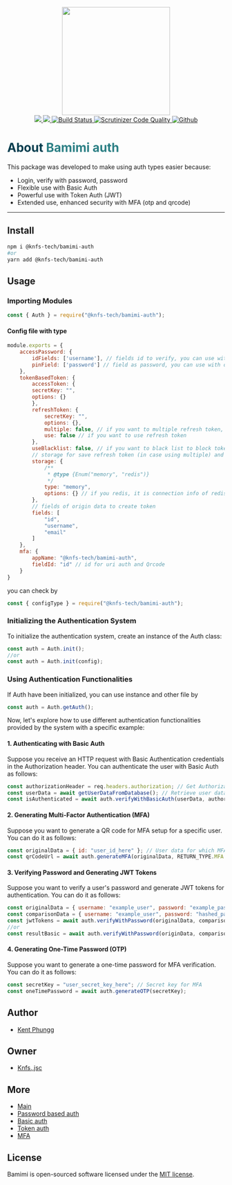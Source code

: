 <p align="center">
  <img width="250" src="https://github.com/knfs-jsc/bamimi-auth/blob/master/docs/images/logo-background.png?raw=true">
  <br>
	<a href="https://app.fossa.com/api/projects/git%2Bgithub.com%2Fknfs-jsc%2Fbamimi-auth.svg?type=shield&issueType=license" alt="FOSSA Status">
		<img src="https://app.fossa.com/api/projects/git%2Bgithub.com%2Fknfs-jsc%2Fbamimi-auth.svg?type=shield&issueType=license"/>
	</a>
	<a href="https://app.fossa.com/api/projects/git%2Bgithub.com%2Fknfs-jsc%2Fbamimi-auth.svg?type=shield&issueType=security" alt="FOSSA Status">
		<img src="https://app.fossa.com/api/projects/git%2Bgithub.com%2Fknfs-jsc%2Fbamimi-auth.svg?type=shield&issueType=security"/>
	</a>
	<a href="https://scrutinizer-ci.com/g/knfs-jsc/bamimi-auth/badges/quality-score.png?b=master"alt="scrutinizer">
		<img src="https://scrutinizer-ci.com/g/knfs-jsc/bamimi-auth/badges/quality-score.png?b=master" alt="Build Status" />
	</a>
	<a href="https://scrutinizer-ci.com/g/knfs-jsc/bamimi-autoload/?branch=master"alt="scrutinizer">
		<img src="https://scrutinizer-ci.com/g/knfs-jsc/bamimi-autoload/badges/quality-score.png?b=master" alt="Scrutinizer Code Quality" />
	</a>
	<a href="https://github.com/knfs-jsc/bamimi-auth/actions/workflows/unit-test.yml" alt="github">
		<img src="https://github.com/knfs-jsc/bamimi-auth/actions/workflows/unit-test.yml/badge.svg" alt="Github " />
	</a>
</p>

<h1> <span style="color:#013C4D;">About</span> <span style="color:#2B7F84;">Bamimi auth</span></h1>


This package was developed to make using auth types easier because:
 * Login, verify with password, password
 * Flexible use with Basic Auth
* Powerful use with Token Auth (JWT)
* Extended use, enhanced security with MFA (otp and qrcode)

---

## Install
```bash
npm i @knfs-tech/bamimi-auth
#or
yarn add @knfs-tech/bamimi-auth
```

## Usage

### Importing Modules

```javascript
const { Auth } = require("@knfs-tech/bamimi-auth");
```

#### Config file with type 

```javascript
module.exports = {
	accessPassword: {
		idFields: ['username'], // fields id to verify, you can use with multiple ['username', 'email']
		pinField: ['password'] // field as password, you can use with other name field
	},
	tokenBasedToken: {
		accessToken: {
		secretKey: "",
		options: {}
		},
		refreshToken: {
			secretKey: "",
			options: {},
			multiple: false, // if you want to multiple refresh token, in case multiple device
			use: false // if you want to use refresh token
		},
		useBlacklist: false, // if you want to black list to block token
		// storage for save refresh token (in case using multiple) and use black list
		storage: {
			/**
			 * @type {Enum("memory", "redis")}
			 */
			type: "memory",
			options: {} // if you redis, it is connection info of redis, In code we use ioredis
		},
		// fields of origin data to create token
		fields: [
			"id",
			"username",
			"email"
		]
	},
	mfa: {
		appName: "@knfs-tech/bamimi-auth",
		fieldId: "id" // id for uri auth and Qrcode
	}
}
```
you can check by 
```javascript
const { configType } = require("@knfs-tech/bamimi-auth");
```

### Initializing the Authentication System

To initialize the authentication system, create an instance of the Auth class:

```javascript
const auth = Auth.init();
//or 
const auth = Auth.init(config);
```


### Using Authentication Functionalities

If Auth have been initialized, you can use instance and other file by 
```javascript 
const auth = Auth.getAuth();
```

Now, let's explore how to use different authentication functionalities provided by the system with a specific example:

#### 1. Authenticating with Basic Auth

Suppose you receive an HTTP request with Basic Authentication credentials in the Authorization header. You can authenticate the user with Basic Auth as follows:

```javascript
const authorizationHeader = req.headers.authorization; // Get Authorization header from request
const userData = await getUserDataFromDatabase(); // Retrieve user data from your database
const isAuthenticated = await auth.verifyWithBasicAuth(userData, authorizationHeader);
```

#### 2. Generating Multi-Factor Authentication (MFA)

Suppose you want to generate a QR code for MFA setup for a specific user. You can do it as follows:

```javascript
const originalData = { id: "user_id_here" }; // User data for which MFA is to be set up
const qrCodeUrl = await auth.generateMFA(originalData, RETURN_TYPE.MFA.URL);
```

#### 3. Verifying Password and Generating JWT Tokens

Suppose you want to verify a user's password and generate JWT tokens for authentication. You can do it as follows:

```javascript
const originalData = { username: "example_user", password: "example_password" }; // User credentials
const comparisonData = { username: "example_user", password: "hashed_password_here" }; // User data from the database
const jwtTokens = await auth.verifyWithPassword(originalData, comparisonData, RETURN_TYPE.JWT.TOKEN);
//or
const resultBasic = await auth.verifyWithPassword(originData, comparisonData) // return true or false
```

#### 4. Generating One-Time Password (OTP)

Suppose you want to generate a one-time password for MFA verification. You can do it as follows:

```javascript
const secretKey = "user_secret_key_here"; // Secret key for MFA
const oneTimePassword = await auth.generateOTP(secretKey);
```

## Author
* [Kent Phungg](https://github.com/khapu2906)
  
## Owner
* [Knfs.,jsc](https://github.com/knfs-jsc)

## More
* [Main](https://github.com/knfs-jsc/bamimi-auth/blob/master/docs/MAIN.md)
* [Password based auth](https://github.com/knfs-jsc/bamimi-auth/blob/master/docs/PASSWORD_BASED.md)
* [Basic auth](https://github.com/knfs-jsc/bamimi-auth/blob/master/docs/BASIC_AUTH.md)
* [Token auth](https://github.com/knfs-jsc/bamimi-auth/blob/master/docs/TOKEN_BASE.md)
* [MFA](https://github.com/knfs-jsc/bamimi-auth/blob/master/docs/MFA.md)
  
## License

Bamimi is open-sourced software licensed under the [MIT license](https://opensource.org/licenses/MIT).